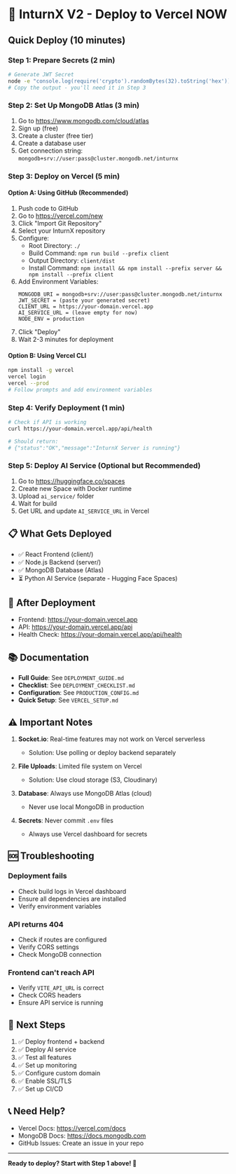 # 🚀 InturnX V2 - Deploy to Vercel NOW

## Quick Deploy (10 minutes)

### Step 1: Prepare Secrets (2 min)
```bash
# Generate JWT Secret
node -e "console.log(require('crypto').randomBytes(32).toString('hex'))"
# Copy the output - you'll need it in Step 3
```

### Step 2: Set Up MongoDB Atlas (3 min)
1. Go to https://www.mongodb.com/cloud/atlas
2. Sign up (free)
3. Create a cluster (free tier)
4. Create a database user
5. Get connection string: `mongodb+srv://user:pass@cluster.mongodb.net/inturnx`

### Step 3: Deploy on Vercel (5 min)

#### Option A: Using GitHub (Recommended)
1. Push code to GitHub
2. Go to https://vercel.com/new
3. Click "Import Git Repository"
4. Select your InturnX repository
5. Configure:
   - Root Directory: `./`
   - Build Command: `npm run build --prefix client`
   - Output Directory: `client/dist`
   - Install Command: `npm install && npm install --prefix server && npm install --prefix client`
6. Add Environment Variables:
   ```
   MONGODB_URI = mongodb+srv://user:pass@cluster.mongodb.net/inturnx
   JWT_SECRET = (paste your generated secret)
   CLIENT_URL = https://your-domain.vercel.app
   AI_SERVICE_URL = (leave empty for now)
   NODE_ENV = production
   ```
7. Click "Deploy"
8. Wait 2-3 minutes for deployment

#### Option B: Using Vercel CLI
```bash
npm install -g vercel
vercel login
vercel --prod
# Follow prompts and add environment variables
```

### Step 4: Verify Deployment (1 min)
```bash
# Check if API is working
curl https://your-domain.vercel.app/api/health

# Should return:
# {"status":"OK","message":"InturnX Server is running"}
```

### Step 5: Deploy AI Service (Optional but Recommended)
1. Go to https://huggingface.co/spaces
2. Create new Space with Docker runtime
3. Upload `ai_service/` folder
4. Wait for build
5. Get URL and update `AI_SERVICE_URL` in Vercel

## 📋 What Gets Deployed

- ✅ React Frontend (client/)
- ✅ Node.js Backend (server/)
- ✅ MongoDB Database (Atlas)
- ⏳ Python AI Service (separate - Hugging Face Spaces)

## 🔗 After Deployment

- Frontend: https://your-domain.vercel.app
- API: https://your-domain.vercel.app/api
- Health Check: https://your-domain.vercel.app/api/health

## 📚 Documentation

- **Full Guide**: See `DEPLOYMENT_GUIDE.md`
- **Checklist**: See `DEPLOYMENT_CHECKLIST.md`
- **Configuration**: See `PRODUCTION_CONFIG.md`
- **Quick Setup**: See `VERCEL_SETUP.md`

## ⚠️ Important Notes

1. **Socket.io**: Real-time features may not work on Vercel serverless
   - Solution: Use polling or deploy backend separately

2. **File Uploads**: Limited file system on Vercel
   - Solution: Use cloud storage (S3, Cloudinary)

3. **Database**: Always use MongoDB Atlas (cloud)
   - Never use local MongoDB in production

4. **Secrets**: Never commit `.env` files
   - Always use Vercel dashboard for secrets

## 🆘 Troubleshooting

### Deployment fails
- Check build logs in Vercel dashboard
- Ensure all dependencies are installed
- Verify environment variables

### API returns 404
- Check if routes are configured
- Verify CORS settings
- Check MongoDB connection

### Frontend can't reach API
- Verify `VITE_API_URL` is correct
- Check CORS headers
- Ensure API service is running

## 🎯 Next Steps

1. ✅ Deploy frontend + backend
2. ✅ Deploy AI service
3. ✅ Test all features
4. ✅ Set up monitoring
5. ✅ Configure custom domain
6. ✅ Enable SSL/TLS
7. ✅ Set up CI/CD

## 📞 Need Help?

- Vercel Docs: https://vercel.com/docs
- MongoDB Docs: https://docs.mongodb.com
- GitHub Issues: Create an issue in your repo

---

**Ready to deploy? Start with Step 1 above! 🚀**

